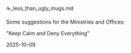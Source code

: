☕_less_than_ugly_mugs.md  

Some suggestions for the Ministries and Offices:  

"Keep Calm and Deny Everything"  

2025-10-09  
